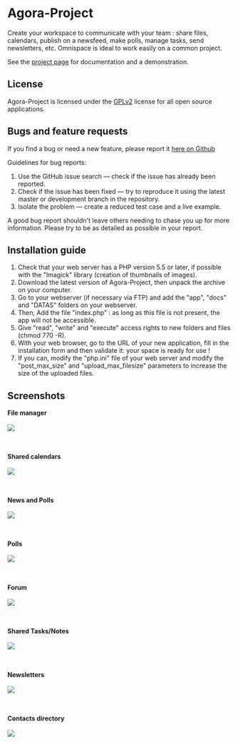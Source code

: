 # Agora-Project

Create your workspace to communicate with your team : share files, calendars, publish on a newsfeed, make polls, manage tasks, send newsletters, etc. Omnispace is ideal to work easily on a common project.

See the [project page](https://www.agora-project.net/?curTrad=english) for documentation and a demonstration.


## License

Agora-Project is licensed under the [GPLv2](http://choosealicense.com/licenses/gpl-3.0) license for all open source applications.


## Bugs and feature requests

If you find a bug or need a new feature, please report it [here on Github](https://github.com/xech/agora-project/issues)

Guidelines for bug reports:

1. Use the GitHub issue search — check if the issue has already been reported.
2. Check if the issue has been fixed — try to reproduce it using the latest master or development branch in the repository.
3. Isolate the problem — create a reduced test case and a live example.

A good bug report shouldn't leave others needing to chase you up for more information.
Please try to be as detailed as possible in your report.


## Installation guide

1. Check that your web server has a PHP version 5.5 or later, if possible with the "Imagick" library (creation of thumbnails of images).
2. Download the latest version of Agora-Project, then unpack the archive on your computer.
3. Go to your webserver (if necessary via FTP) and add the "app", "docs" and "DATAS" folders on your webserver.
4. Then, Add the file "index.php" : as long as this file is not present, the app will not be accessible.
5. Give "read", "write" and "execute" access rights to new folders and files (chmod 770 -R).
6. With your web browser, go to the URL of your new application, fill in the installation form and then validate it: your space is ready for use !
7. If you can, modify the "php.ini" file of your web server and modify the "post_max_size" and "upload_max_filesize" parameters to increase the size of the uploaded files.


## Screenshots
<p align="center">

  <b>File manager</b><br><br>
  <img src="https://www.agora-project.net/app/img/printScreen/file.jpg"><br><br><br>
 
  <b>Shared calendars</b><br><br>
  <img src="https://www.agora-project.net/app/img/printScreen/calendar.jpg"><br><br><br>

  <b>News and Polls</b><br><br>
  <img src="https://www.agora-project.net/app/img/printScreen/dashboard.jpg"><br><br><br>


  <b>Polls</b><br><br>
  <img src="https://www.agora-project.net/app/img/printScreen/dashboardPoll.jpg"><br><br><br>

  <b>Forum</b><br><br>
  <img src="https://www.agora-project.net/app/img/printScreen/forum.jpg"><br><br><br>

  <b>Shared Tasks/Notes</b><br><br>
  <img src="https://www.agora-project.net/app/img/printScreen/task.jpg"><br><br><br>

  <b>Newsletters</b><br><br>
  <img src="https://www.agora-project.net/app/img/printScreen/mail.jpg"><br><br><br>

  <b>Contacts directory</b><br><br>
  <img src="https://www.agora-project.net/app/img/printScreen/contact.jpg">
</p>
